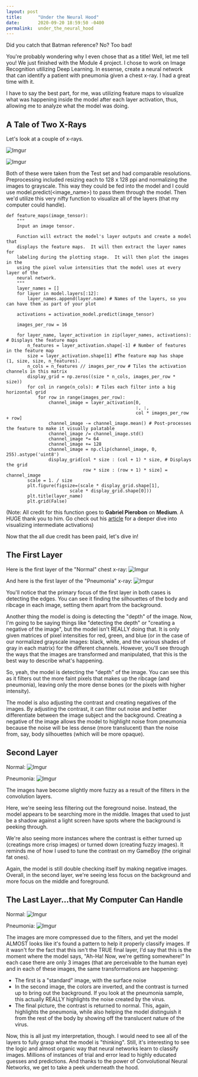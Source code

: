 ```yaml
---
layout: post
title:      "Under the Neural Hood"
date:       2020-09-20 18:59:50 -0400
permalink:  under_the_neural_hood
---
```



Did you catch that Batman reference? No? Too bad!

You're probably wondering why I even chose that as a title!  Well, let me tell you!  We just finished with the Module 4 project.  I chose to work on Image Recognition utilizing Deep Learning.  In essense, create a neural network that can identify a patient with pneumonia given a chest x-ray.  I had a great time with it.  

I have to say the best part, for me, was utilizing feature maps to visualize what was happening inside the model after each layer activation, thus, allowing me to analyze what the model was doing.  

## A Tale of Two X-Rays

Let's look at a couple of x-rays.

![Imgur](https://i.imgur.com/8VS0AcO.png)

![Imgur](https://i.imgur.com/p6QYmHG.png)

Both of these were taken from the Test set and had comparable resolutions.  Preprocessing included resizing each to 128 x 128 ppi and normalizing the images to grayscale.  This way they could be fed into the model and I could use model.predict(<image_name>) to pass them through the model.  Then we'd utilize this very nifty function  to  visualize all of the layers (that my computer could handle). 

```
def feature_maps(image_tensor):
    """
    Input an image tensor.
    
    Function will extract the model's layer outputs and create a model that 
    displays the feature maps.  It will then extract the layer names for 
    labeling during the plotting stage.  It will then plot the images in the 
    using the pixel value intensities that the model uses at every layer of the 
    neural network.
    """
    layer_names = []
    for layer in model.layers[:12]:
        layer_names.append(layer.name) # Names of the layers, so you can have them as part of your plot

    activations = activation_model.predict(image_tensor)    

    images_per_row = 16

    for layer_name, layer_activation in zip(layer_names, activations): # Displays the feature maps
        n_features = layer_activation.shape[-1] # Number of features in the feature map
        size = layer_activation.shape[1] #The feature map has shape (1, size, size, n_features).
        n_cols = n_features // images_per_row # Tiles the activation channels in this matrix
        display_grid = np.zeros((size * n_cols, images_per_row * size))
        for col in range(n_cols): # Tiles each filter into a big horizontal grid
            for row in range(images_per_row):
                channel_image = layer_activation[0,
                                                 :, :,
                                                 col * images_per_row + row]
                channel_image -= channel_image.mean() # Post-processes the feature to make it visually palatable
                channel_image /= channel_image.std()
                channel_image *= 64
                channel_image += 128
                channel_image = np.clip(channel_image, 0, 255).astype('uint8')
                display_grid[col * size : (col + 1) * size, # Displays the grid
                             row * size : (row + 1) * size] = channel_image
        scale = 1. / size
        plt.figure(figsize=(scale * display_grid.shape[1],
                        scale * display_grid.shape[0]))
        plt.title(layer_name)
        plt.grid(False)
```
(Note: All credit for this function goes to **Gabriel Pierobon** on **Medium**.  A HUGE thank you to him. Go check out his [article](https://towardsdatascience.com/visualizing-intermediate-activation-in-convolutional-neural-networks-with-keras-260b36d60d0!) for a deeper dive into visualizing intermediate activations)

Now that the all due credit has been paid, let's dive in!

## The First Layer
Here is the first layer of the "Normal" chest x-ray:
![Imgur](https://i.imgur.com/3LATFWa.png)

And here is the first layer of the "Pneumonia" x-ray:
![Imgur](https://i.imgur.com/eihRECI.png)

You'll notice that the primary focus of the first layer in both cases is detecting the edges.  You can see it finding the silhouettes of the body and ribcage in each image, setting them apart from the background.  

Another thing the model is doing is detecting the "depth" of the image.  Now, I'm going to be saying things like "detecting the depth" or "creating a negative of the image", but the model isn't REALLY doing that.  It is only given matrices of pixel intensities for red, green, and blue (or in the case of our normalized grayscale images: black, white, and the various shades of gray in each matrix) for the different channels. However, you'll see through the ways that the images are transformed and manipulated, that this is the best way to describe what's happening.

So, yeah, the model is detecting the "depth" of the image.  You can see this as it filters out the more faint pixels that makes up the ribcage (and pneumonia), leaving only the more dense bones (or the pixels with higher intensity).

The model is also adjusting the contrast and creating negatives of the images.  By adjusting the contrast, it can filter out noise and better differentiate between the image subject and the background.  Creating a negative of the image allows the model to highlight noise from pneumonia because the noise will be less dense (more translucent) than the noise from, say, body silhouettes (which will be more opaque).

## Second Layer
Normal:
![Imgur](https://i.imgur.com/BThrk6y.png)

Pneumonia:
![Imgur](https://i.imgur.com/T2zJLLK.png)

The images have become slightly more fuzzy as a result of the filters in the convolution layers.

Here, we're seeing less filtering out the foreground noise.  Instead, the model appears to be searching more in the middle.  Images that used to just be a shadow against a light screen have spots where the background is peeking through.

We're also seeing more instances where the contrast is either turned up (creatings more crisp images) or turned down (creating fuzzy images).  It reminds me of how I used to tune the contrast on my GameBoy (the original fat ones). 

Again, the model is still double checking itself by making negative images.  Overall, in the second layer, we're seeing less focus on the background and more focus on the middle and foreground.

## The Last Layer...that My Computer Can Handle
Normal:
![Imgur](https://i.imgur.com/cqytDRw.png)

Pneumonia:
![Imgur](https://i.imgur.com/7moOTyV.png)

The images are more compressed due to the filters, and yet the model ALMOST looks like it's found a pattern to help it properly classify images.  If it wasn't for the fact that this isn't the TRUE final layer, I'd say that this is the moment where the model says, "Ah-Ha!  Now, we're getting somewhere!"  In each case there are only 3 images (that are perceivable to the human eye) and in each of these images, the same transformations are happening:

* The first is a "standard" image, with the surface noise
* In the second image, the colors are inverted, and the contrast is turned up to bring out the background.  If you look at the pneumonia sample, this actually REALLY highlights the noise created by the virus.  
* The final picture, the contrast is returned to normal.  This, again, highlights the pneumonia, while also helping the model distinguish it from the rest of the body by showing off the translucent nature of the virus.

Now, this is all just my interpretation, though.  I would need to see all of the layers to fully grasp what the model is "thinking".  Still, it's interesting to see the logic and almost organic way that neural networks learn to classify images.  Millions of instances of trial and error lead to highly educated guesses and predictions.  And thanks to the power of Convolutional Neural Networks, we get to take a peek underneath the hood.

